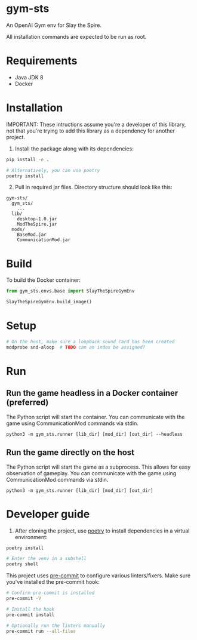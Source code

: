 gym-sts
===

An OpenAI Gym env for Slay the Spire.

All installation commands are expected to be run as root.

# Requirements

- Java JDK 8
- Docker

# Installation

IMPORTANT: These intructions assume you're a developer of this library, not that you're
trying to add this library as a dependency for another project.

1. Install the package along with its dependencies:

```zsh
pip install -e .

# Alternatively, you can use poetry
poetry install
```

2. Pull in required jar files. Directory structure should look like this:

```
gym-sts/
  gym_sts/
    ...
  lib/
    desktop-1.0.jar
    ModTheSpire.jar
  mods/
    BaseMod.jar
    CommunicationMod.jar
```

# Build

To build the Docker container:

```python
from gym_sts.envs.base import SlayTheSpireGymEnv

SlayTheSpireGymEnv.build_image()
```

# Setup

```zsh
# On the host, make sure a loopback sound card has been created
modprobe snd-aloop  # TODO can an index be assigned?
```

# Run

## Run the game headless in a Docker container (preferred)

The Python script will start the container. You can communicate with the game using
CommunicationMod commands via stdin.

```
python3 -m gym_sts.runner [lib_dir] [mod_dir] [out_dir] --headless
```

## Run the game directly on the host

The Python script will start the game as a subprocess. This allows for easy observation
of gameplay. You can communicate with the game using CommunicationMod commands via
stdin.


```
python3 -m gym_sts.runner [lib_dir] [mod_dir] [out_dir]
```

# Developer guide

1. After cloning the project, use [poetry](python-poetry.org/) to install dependencies
in a virtual environment:

```zsh
poetry install

# Enter the venv in a subshell
poetry shell
```

This project uses [pre-commit](https://pre-commit.com/) to configure various
linters/fixers. Make sure you've installed the pre-commit hook:

```zsh
# Confirm pre-commit is installed
pre-commit -V

# Install the hook
pre-commit install

# Optionally run the linters manually
pre-commit run --all-files
```

